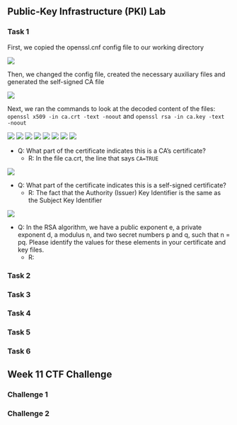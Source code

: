 ## Public-Key Infrastructure (PKI) Lab

### Task 1

First, we copied the openssl.cnf config file to our working directory

<img src="https://cdn.discordapp.com/attachments/799728570825179213/1049810971654377522/image.png">

Then, we changed the config file, created the necessary auxiliary files and generated the self-signed CA file

<img src="https://cdn.discordapp.com/attachments/799728570825179213/1049811174780313713/image.png">

Next, we ran the commands to look at the decoded content of the files:  `openssl x509 -in ca.crt -text -noout` and `openssl rsa -in ca.key -text -noout`

<img src="https://cdn.discordapp.com/attachments/799728570825179213/1049811390870859837/image.png">
<img src="https://cdn.discordapp.com/attachments/799728570825179213/1049811637684666542/image.png">
<img src="https://cdn.discordapp.com/attachments/799728570825179213/1049811751874609202/image.png">
<img src="https://cdn.discordapp.com/attachments/799728570825179213/1049811913023967302/image.png">
<img src="https://cdn.discordapp.com/attachments/799728570825179213/1049811973119938560/image.png">
<img src="https://cdn.discordapp.com/attachments/799728570825179213/1049812044678963261/image.png">
<img src="https://cdn.discordapp.com/attachments/799728570825179213/1049812128489545749/image.png">
<img src="https://cdn.discordapp.com/attachments/799728570825179213/1049812194801504276/image.png">

- Q: What part of the certificate indicates this is a CA’s certificate?
    - R: In the file ca.crt, the line that says `CA=TRUE`
<img src="https://cdn.discordapp.com/attachments/799728570825179213/1049813061017546845/image.png">

- Q: What part of the certificate indicates this is a self-signed certificate?
    - R: The fact that the Authority (Issuer) Key Identifier is the same as the Subject Key Identifier

<img src="https://cdn.discordapp.com/attachments/799728570825179213/1049813886381068338/image.png">

- Q: In the RSA algorithm, we have a public exponent e, a private exponent d, a modulus n, and two secret numbers p and q, such that n = pq. Please identify the values for these elements in your certificate and key files.
    - R: 
### Task 2

### Task 3

### Task 4

### Task 5

### Task 6

## Week 11 CTF Challenge
### Challenge 1

### Challenge 2
